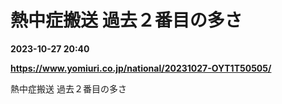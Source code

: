 # 熱中症搬送 過去２番目の多さ

**2023-10-27 20:40**

**https://www.yomiuri.co.jp/national/20231027-OYT1T50505/**

熱中症搬送 過去２番目の多さ